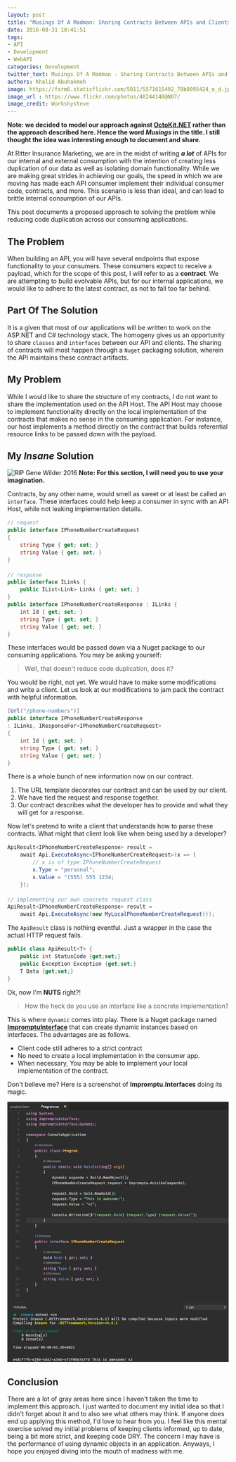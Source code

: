 ```yaml
---
layout: post
title: "Musings Of A Madman: Sharing Contracts Between APIs and Clients"
date: 2016-08-31 10:41:51
tags: 
- API
- Development
- WebAPI
categories: Development
twitter_text: Musings Of A Madman - Sharing Contracts Between APIs and Clients
authors: Khalid Abuhakmeh
image: https://farm6.staticflickr.com/5011/5571615492_70b0095424_o_d.jpg
image_url : https://www.flickr.com/photos/48244148@N07/
image_credit: Workshysteve
---
```


**Note: we decided to model our approach against [OctoKit.NET](https://github.com/octokit/octokit.net) rather than the approach described here. Hence the word *Musings* in the title. I still thought the idea was interesting enough to document and share.**

At Ritter Insurance Marketing, we are in the midst of writing ***a lot*** of APIs for our internal and external consumption with the intention of creating less duplication of our data as well as isolating domain functionality. While we are making great strides in achieving our goals, the speed in which we are moving has made each API consumer implement their individual consumer code, contracts, and more. This scenario is less than ideal, and can lead to brittle internal consumption of our APIs.

This post documents a proposed approach to solving the problem while reducing code duplication across our consuming applications.

## The Problem

When building an API, you will have several endpoints that expose functionality to your consumers. These consumers expect to receive a payload, which for the scope of this post, I will refer to as a **contract**. We are attempting to build evolvable APIs, but for our internal applications, we would like to adhere to the latest contract, as not to fall too far behind.

## Part Of The Solution

It is a given that most of our applications will be written to work on the ASP.NET and C# technology stack. The homogeny gives us an opportunity to share `classes` and `interfaces` between our API and clients. The sharing of contracts will most happen through a `Nuget` packaging solution, wherein the API maintains these contract artifacts.

## My Problem

While I would like to share the structure of my contracts, I do not want to share the implementation used on the API Host. The API Host may choose to implement functionality directly on the local implementation of the contracts that makes no sense in the consuming application. For instance, our host implements a method directly on the contract that builds referential resource links to be passed down with the payload.

## My *Insane* Solution

![RIP Gene Wilder 2016](http://i.giphy.com/eLAHxY9cYXdO8.gif)
**Note: For this section, I will need you to use your imagination.**

Contracts, by any other name, would smell as sweet or at least be called an `interface`. These interfaces could help keep a consumer in sync with an API Host, while not leaking implementation details.

```csharp
// request
public interface IPhoneNumberCreateRequest
{
    string Type { get; set; }    
    string Value { get; set; }
}

// response
public interface ILinks {
    public IList<Link> Links { get; set; } 
}
public interface IPhoneNumberCreateResponse : ILinks {
    int Id { get; set; }
    string Type { get; set; }
    string Value { get; set; }
}
```

These interfaces would be passed down via a Nuget package to our consuming applications. You may be asking yourself:

> Well, that doesn't reduce code duplication, does it?

You would be right, not yet. We would have to make some modifications and write a client. Let us look at our modifications to jam pack the contract with helpful information.

```csharp
[Url("/phone-numbers")]
public interface IPhoneNumberCreateResponse 
: ILinks, IResponseFor<IPhoneNumberCreateRequest>
{
    int Id { get; set; }
    string Type { get; set; }
    string Value { get; set; }
}
```

There is a whole bunch of new information now on our contract.

1. The URL template decorates our contract and can be used by our client.
2. We have tied the request and response together.
3. Our contract describes what the developer has to provide and what they will get for a response.

Now let's pretend to write a client that understands how to parse these contracts. What might that client look like when being used by a developer?

```csharp
ApiResult<IPhoneNumberCreateResponse> result = 
    await Api.ExecuteAsync<IPhoneNumberCreateRequest>(x => {
        // x is of type IPhoneNumberCreateRequest
        x.Type = "personal";
        x.Value = "(555) 555 1234;
    });

// implementing our own concrete request class
ApiResult<IPhoneNumberCreateResponse> result =
    await Api.ExecuteAsync(new MyLocalPhoneNumberCreateRequest());
```

The `ApiResult` class is nothing eventful. Just a wrapper in the case the actual HTTP request fails.

```csharp
public class ApiResult<T> {
    public int StatusCode {get;set;}
    public Exception Exception {get;set;}
    T Data {get;set;}
}
```

Ok, now I'm **NUTS** right?!

> How the heck do you use an interface like a concrete implementation?

This is where `dynamic` comes into play. There is a Nuget package named **[ImpromptuInterface](https://www.nuget.org/packages/ImpromptuInterface/)** that can create dynamic instances based on interfaces. The advantages are as follows.

- Client code still adheres to a strict contract
- No need to create a local implementation in the consumer app.
- When necessary, You may be able to implement your local implementation of the contract.

Don't believe me? Here is a screenshot of **Impromptu.Interfaces** doing its magic.

![Impromptu Interfaces working](./images/impromptu-interfaces-working.png)

## Conclusion

There are a lot of gray areas here since I haven't taken the time to implement this approach. I just wanted to document my initial idea so that I didn't forget about it and to also see what others may think. If anyone does end up applying this method, I'd love to hear from you. I feel like this mental exercise solved my initial problems of keeping clients informed, up to date, being a bit more strict, and keeping code DRY. The concern I may have is the performance of using dynamic objects in an application. Anyways, I hope you enjoyed diving into the mouth of madness with me.



